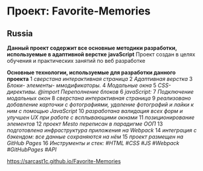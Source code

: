 # Проект: Favorite-Memories

## **Russia**

**Данный проект содержит все основные методики разработки, используемые в адаптивной верстке** 
                            **javaScript**
Проект создан в целях обучения и практических занятий по веб разработке

**Основные технологии, используемые для разработки данного проекта**
1 _сверстана интерактивная страница_
2 _Адаптивная верстка_
3 _Блоки- элементы- ммодификаторы._
4 _Модальные окна_
5 _CSS-директивы. @import Переполнение блоков_
6 _javaScript:_
7 _Подключение модальных окон_
8 _сверстана интерактивная страница_
9 _реализовано добавление карточки с фотографиями, удаление фотографий и   лайки к ним с помощью JavaScript_
10 _разработана валидация всех форм и улучшен UX при работе с всплывающими окнами_
11 _позиционирование элементов_
12 _проект Mesto переписан в парадигме ООП_
13 _подготовлена инфраструктура приложения на Webpack_
14 _интеграция с бэкендом: все данные сохраняются на нём_
15 _проект размещен на GitHub Pages_
16 _Инструменты и стек: #HTML #CSS #JS #Webpack #GitHubPages #API_

https://sarcast1c.github.io/Favorite-Memories